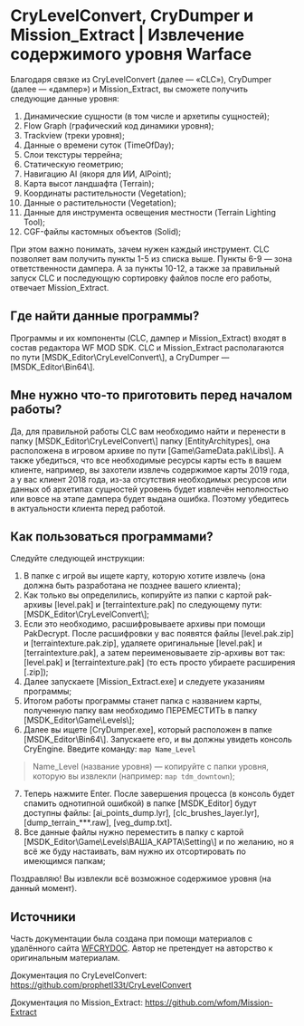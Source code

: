 # CryLevelConvert, CryDumper и Mission_Extract | Извлечение содержимого уровня Warface

Благодаря связке из CryLevelConvert (далее — «CLC»), CryDumper (далее — «дампер») и Mission_Extract, вы сможете получить следующие данные уровня:
1. Динамические сущности (в том числе и архетипы сущностей);
2. Flow Graph (графический код динамики уровня);
3. Trackview (треки уровня);
4. Данные о времени суток (TimeOfDay);
5. Слои текстуры террейна;
6. Статическую геометрию;
7. Навигацию AI (якоря для ИИ, AIPoint);
8. Карта высот ландшафта (Terrain);
9. Координаты растительности (Vegetation);
10. Данные о растительности (Vegetation);
11. Данные для инструмента освещения местности (Terrain Lighting Tool);
12. CGF-файлы кастомных объектов (Solid);

При этом важно понимать, зачем нужен каждый инструмент. CLC позволяет вам получить пункты 1-5 из списка выше. Пункты 6-9 — зона ответственности дампера. А за пункты 10-12, а также за правильный запуск CLC и последующую сортировку файлов после его работы, отвечает Mission_Extract.

## Где найти данные программы?

Программы и их компоненты (CLC, дампер и Mission_Extract) входят в состав редактора WF MOD SDK. CLC и Mission_Extract располагаются по пути \[MSDK_Editor\CryLevelConvert\\], а CryDumper — \[MSDK_Editor\Bin64\\].

## Мне нужно что-то приготовить перед началом работы?

Да, для правильной работы CLC вам необходимо найти и перенести в папку \[MSDK_Editor\CryLevelConvert\\] папку \[EntityArchitypes\], она расположена в игровом архиве по пути \[Game\GameData.pak\Libs\\]. А также убедиться, что все необходимые ресурсы карты есть в вашем клиенте, например, вы захотели извлечь содержимое карты 2019 года, а у вас клиент 2018 года, из-за отсутствия необходимых ресурсов или данных об архетипах сущностей уровень будет извлечён неполностью или вовсе на этапе дампера будет выдана ошибка. Поэтому убедитесь в актуальности клиента перед работой.

## Как пользоваться программами?

Следуйте следующей инструкции:
1. В папке с игрой вы ищете карту, которую хотите извлечь (она должна быть разработана не позднее вашего клиента);
2. Как только вы определились, копируйте из папки с картой pak-архивы \[level.pak\] и \[terraintexture.pak\] по следующему пути: \[MSDK_Editor\CryLevelConvert\\];
3. Если это необходимо, расшифровываете архивы при помощи PakDecrypt. После расшифровки у вас появятся файлы \[level.pak.zip\] и \[terraintexture.pak.zip\], удаляете оригинальные \[level.pak\] и \[terraintexture.pak\], а затем переименовываете zip-архивы вот так: \[level.pak\] и \[terraintexture.pak\] (то есть просто убираете расширения \[.zip\]);
4. Далее запускаете \[Mission_Extract.exe\] и следуете указаниям программы;
5. Итогом работы программы станет папка с названием карты, полученную папку вам необходимо ПЕРЕМЕСТИТЬ в папку \[MSDK_Editor\Game\Levels\\];
6. Далее вы ищете \[CryDumper.exe\], который расположен в папке \[MSDK_Editor\Bin64\\]. Запускаете его, и вы должны увидеть консоль CryEngine. Введите команду: ``` map Name_Level ```

> Name_Level (название уровня) — копируйте с папки уровня, которую вы извлекли (например: ``` map tdm_downtown ```);

7. Теперь нажмите Enter. После завершения процесса (в консоль будет спамить однотипной ошибкой) в папке \[MSDK_Editor\] будут доступны файлы: \[ai_points_dump.lyr\], \[clc_brushes_layer.lyr\], \[dump_terrain_***.raw\], \[veg_dump.txt\].
8. Все данные файлы нужно переместить в папку с картой \[MSDK_Editor\Game\Levels\ВАША_КАРТА\Setting\\] и по желанию, но я всё же буду настаивать, вам нужно их отсортировать по имеющимся папкам;

Поздравляю! Вы извлекли всё возможное содержимое уровня (на данный момент).

## Источники

Часть документации была создана при помощи материалов с удалённого сайта [WFCRYDOC](https://wfcrydoc.fandom.com/ru/wiki/CryLevelConvert_и_CryDumper). Автор не претендует на авторство к оригинальным материалам.

Документация по CryLevelConvert: https://github.com/prophetl33t/CryLevelConvert

Документация по Mission_Extract: https://github.com/wfom/Mission-Extract
